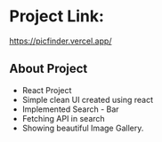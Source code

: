 # Project Link:
https://picfinder.vercel.app/

## About Project
- React Project
- Simple clean UI created using react
- Implemented Search - Bar
- Fetching API in search
- Showing beautiful Image Gallery.
